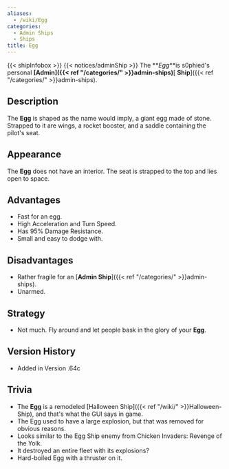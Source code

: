 ```yaml
---
aliases:
  - /wiki/Egg
categories:
  - Admin Ships
  - Ships
title: Egg
---
```


{{< shipInfobox >}} {{< notices/adminShip >}} The **_Egg_**is s0phied's personal **[Admin]({{< ref "/categories/" >}}admin-ships)**[ **Ship**]({{< ref "/categories/" >}}admin-ships).

## Description

The **Egg** is shaped as the name would imply, a giant egg made of stone. Strapped to it are wings, a rocket booster, and a saddle containing the pilot's seat.

## Appearance

The **Egg** does not have an interior. The seat is strapped to the top and lies open to space.

## Advantages

- Fast for an egg.
- High Acceleration and Turn Speed.
- Has 95% Damage Resistance.
- Small and easy to dodge with.

## Disadvantages

- Rather fragile for an [**Admin Ship**]({{< ref "/categories/" >}}admin-ships).
- Unarmed.

## Strategy

- Not much. Fly around and let people bask in the glory of your **Egg**.

## Version History

- Added in Version .64c

## Trivia

- The **Egg** is a remodeled [Halloween Ship]({{< ref "/wiki/" >}}Halloween-Ship), and that's what the GUI says in game.
- The Egg used to have a large explosion, but that was removed for obvious reasons.
- Looks similar to the Egg Ship enemy from Chicken Invaders: Revenge of the Yolk.
- It destroyed an entire fleet with its explosions?
- Hard-boiled Egg with a thruster on it.
